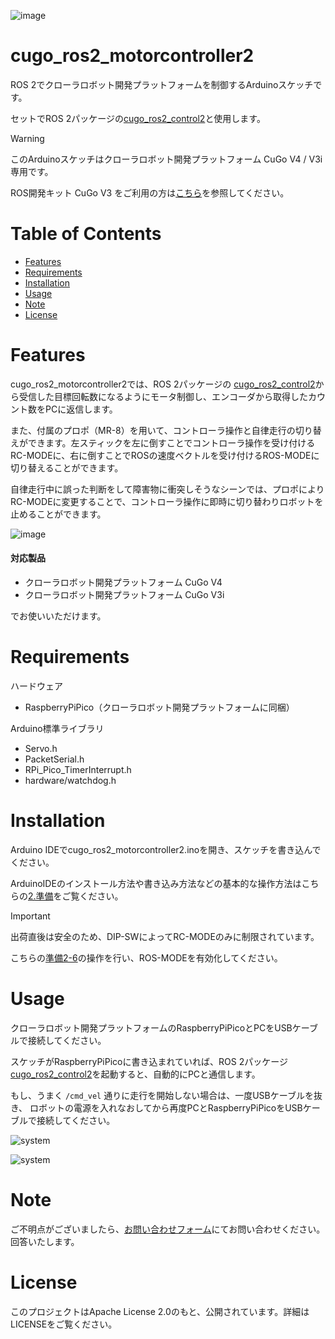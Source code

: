 ![image](https://github.com/CuboRex-Development/cugo_ros_control/assets/97714660/a2525198-fa61-4c4d-9a0f-7dd6824fa625)

# cugo_ros2_motorcontroller2
ROS 2でクローラロボット開発プラットフォームを制御するArduinoスケッチです。

セットでROS 2パッケージの[cugo_ros2_control2](https://github.com/CuboRex-Development/cugo_ros2_control2)と使用します。

> [!WARNING]
> このArduinoスケッチはクローラロボット開発プラットフォーム CuGo V4 / V3i 専用です。
> 
> ROS開発キット CuGo V3 をご利用の方は[こちら](https://github.com/CuboRex-Development/cugo_ros_motorcontroller/tree/uno-udp)を参照してください。


# Table of Contents
- [Features](#features)
- [Requirements](#requirements)
- [Installation](#installation)
- [Usage](#usage)
- [Note](#note)
- [License](#license)    


# Features
cugo_ros2_motorcontroller2では、ROS 2パッケージの [cugo_ros2_control2](https://github.com/CuboRex-Development/cugo_ros2_control2)から受信した目標回転数になるようにモータ制御し、エンコーダから取得したカウント数をPCに返信します。

また、付属のプロポ（MR-8）を用いて、コントローラ操作と自律走行の切り替えができます。左スティックを左に倒すことでコントローラ操作を受け付けるRC-MODEに、右に倒すことでROSの速度ベクトルを受け付けるROS-MODEに切り替えることができます。

自律走行中に誤った判断をして障害物に衝突しそうなシーンでは、プロポによりRC-MODEに変更することで、コントローラ操作に即時に切り替わりロボットを止めることができます。  


![image](https://user-images.githubusercontent.com/22425319/234765585-23458585-ea44-40d5-b71f-395c93509fc8.png)

#### 対応製品
* クローラロボット開発プラットフォーム CuGo V4
* クローラロボット開発プラットフォーム CuGo V3i

でお使いいただけます。


# Requirements
ハードウェア
* RaspberryPiPico（クローラロボット開発プラットフォームに同梱）

Arduino標準ライブラリ 
* Servo.h
* PacketSerial.h
* RPi_Pico_TimerInterrupt.h
* hardware/watchdog.h
 
# Installation
 Arduino IDEでcugo_ros2_motorcontroller2.inoを開き、スケッチを書き込んでください。

 ArduinoIDEのインストール方法や書き込み方法などの基本的な操作方法はこちらの[2.準備](https://github.com/CuboRex-Development/cugo-beginner-programming/tree/pico)をご覧ください。


> [!IMPORTANT]
> 出荷直後は安全のため、DIP-SWによってRC-MODEのみに制限されています。
>
> こちらの[準備2-6](https://github.com/CuboRex-Development/cugo-beginner-programming/tree/pico?tab=readme-ov-file#2-6-ld-2%E3%81%AE%E3%82%B3%E3%83%9E%E3%83%B3%E3%83%89%E3%83%A2%E3%83%BC%E3%83%89%E3%82%92%E6%9C%89%E5%8A%B9%E5%8C%96)の操作を行い、ROS-MODEを有効化してください。


 
# Usage

クローラロボット開発プラットフォームのRaspberryPiPicoとPCをUSBケーブルで接続してください。

スケッチがRaspberryPiPicoに書き込まれていれば、ROS 2パッケージ[cugo_ros2_control2](https://github.com/CuboRex-Development/cugo_ros2_control2)を起動すると、自動的にPCと通信します。

もし、うまく `/cmd_vel` 通りに走行を開始しない場合は、一度USBケーブルを抜き、 ロボットの電源を入れなおしてから再度PCとRaspberryPiPicoをUSBケーブルで接続してください。

![system](https://github.com/CuboRex-Development/cugo_ros_motorcontroller/assets/22425319/2b20c7a0-7947-4b92-96dc-3e4d41865eea)

![system](https://github.com/CuboRex-Development/cugo_ros_motorcontroller/assets/22425319/8da5af96-69a2-4591-a654-4b4bc1e0abde)



# Note
ご不明点がございましたら、[お問い合わせフォーム](https://cuborex.com/contact/)にてお問い合わせください。回答いたします。


# License
このプロジェクトはApache License 2.0のもと、公開されています。詳細はLICENSEをご覧ください。
 
